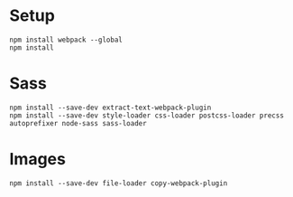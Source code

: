 # Setup

```
npm install webpack --global
npm install
```

# Sass

```
npm install --save-dev extract-text-webpack-plugin
npm install --save-dev style-loader css-loader postcss-loader precss autoprefixer node-sass sass-loader
```

# Images

```
npm install --save-dev file-loader copy-webpack-plugin
```